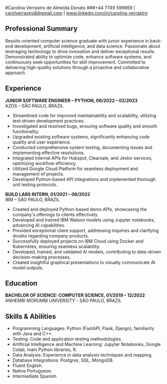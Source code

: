 #Carolina Verrastro de Almeida Donato
###+44 7749 599869 | carolverrastro8@gmail.com | www.linkedin.com/in/carolina-verrastro

## Professional Summary
Results-oriented computer science graduate with junior experience in back-end development, artificial intelligence, and data science. Passionate about leveraging technology to drive innovation and deliver exceptional results. Demonstrated ability to optimize code, enhance software systems, and continuously seek opportunities for skill improvement. Committed to delivering high-quality solutions through a proactive and collaborative approach.

## Experience
**JUNIOR SOFTWARE ENGINEER – PYTHON, 06/2022 – 02/2023**  
AZOS – SÃO PAULO, BRAZIL

- Streamlined code for improved maintainability and scalability, utilizing test-driven development practices.
- Investigated and resolved bugs, ensuring software quality and smooth functionality.
- Upgraded existing software systems, significantly enhancing code quality and user experience.
- Conducted comprehensive system testing, documenting issues and implementing effective resolutions.
- Integrated internal APIs for Hubspot, Clearsale, and Jestor services, optimizing workflow efficiency.
- Utilized Google Cloud Platform for seamless deployment and management of projects.
- Developed Python-based API integrations and implemented thorough unit testing protocols.

**BUILD LABS INTERN, 01/2021 – 06/2022**  
IBM – SÃO PAULO, BRAZIL

- Created and deployed Python-based demo APIs, showcasing the company's offerings to clients effectively.
- Developed and trained IBM Watson models using Jupyter notebooks, advancing AI capabilities.
- Provided exceptional client support, addressing inquiries and clarifying doubts regarding company products.
- Successfully deployed projects on IBM Cloud using Docker and Kubernetes, ensuring seamless scalability.
- Developed, trained, and validated AI models, contributing to data-driven decision-making processes.
- Created insightful graphical presentations to visually communicate AI model outputs.

## Education
**BACHELOR OF SCIENCE: COMPUTER SCIENCE, 01/2019 – 12/2022**  
ANHEMBI MORUMBI UNIVERSITY - SÃO PAULO, BRAZIL

## Skills & Abilities
- Programming Languages: Python (FastAPI, Flask, Django), familiarity with Java and C++.
- Testing: Code and application testing methodologies.
- Artificial Intelligence and Machine Learning: Jupyter Notebooks, Google Colab, main Python libraries, R.
- Data Analysis: Experience in data analysis techniques and mapping.
- Database Integrations: Postgres, SQL, MongoDB.
- Fluent English.
- Native Portuguese.
- Intermediate Spanish.

